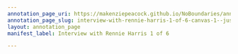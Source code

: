 ```yaml
---
annotation_page_uri: https://makenziepeacock.github.io/NoBoundaries/annotations/interview-with-rennie-harris-1-of-6-canvas-1--just----.json
annotation_page_slug: interview-with-rennie-harris-1-of-6-canvas-1--just----
layout: annotation_page
manifest_label: Interview with Rennie Harris 1 of 6

---
```

